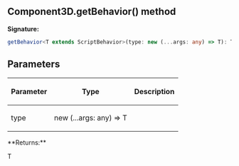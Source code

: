 
## Component3D.getBehavior() method

**Signature:**

```typescript
getBehavior<T extends ScriptBehavior>(type: new (...args: any) => T): T;
```

## Parameters

<table><thead><tr><th>

Parameter


</th><th>

Type


</th><th>

Description


</th></tr></thead>
<tbody><tr><td>

type


</td><td>

new (...args: any) =&gt; T


</td><td>


</td></tr>
</tbody></table>
**Returns:**

T

